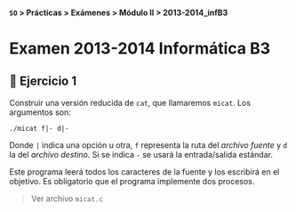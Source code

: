 #### `SO`  >  Prácticas  >  Exámenes  >  Módulo II  >  2013-2014_infB3

# Examen 2013-2014 Informática B3

## :pencil: Ejercicio 1

Construir una versión reducida de `cat`, que llamaremos `micat`. Los argumentos son:

~~~
./micat f|- d|-
~~~

Donde `|` indica una opción u otra, `f` representa la ruta del _archivo fuente_ y `d` la del _archivo destino_. Si se indica `-` se usará la entrada/salida estándar.

Este programa leerá todos los caracteres de la fuente y los escribirá en el objetivo. Es obligatorio que el programa implemente dos procesos.

> Ver archivo `micat.c`